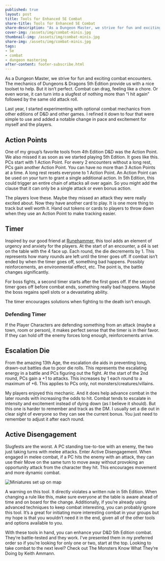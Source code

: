 ```yaml
---
published: true
layout: post
title: Tools for Enhanced 5E Combat
share-title: Tools for Enhanced 5E Combat
share-description: "As a Dungeon Master, we strive for fun and exciting combat encounters. The mechanics of Dungeons & Dragons 5th Edition provide us with a nice toolset to help. But it isn’t perfect. Combat can drag, feeling like a chore. Or even worse, it can turn into a slugfest of nothing more than “I hit again” followed by the same old attack roll."
cover-img: /assets/img/combat-minis.jpg
thumbnail-img: /assets/img/combat-minis.jpg
share-img: /assets/img/combat-minis.jpg
tags:
- 5e
- combat
- dungeon mastering
after-content: footer-subscribe.html
---
```


As a Dungeon Master, we strive for fun and exciting combat encounters. The mechanics of Dungeons & Dragons 5th Edition provide us with a nice toolset to help. But it isn’t perfect. Combat can drag, feeling like a chore. Or even worse, it can turn into a slugfest of nothing more than “I hit again” followed by the same old attack roll.

Last year, I started experimenting with optional combat mechanics from other editions of D&D and other games. I refined it down to four that were simple to use and added a notable change in pace and excitement for myself and the players.

## Action Points

One of my group’s favorite tools from 4th Edition D&D was the Action Point. We also missed it as soon as we started playing 5th Edition. It goes like this. PCs start with 1 Action Point. For every 2 encounters without a long rest, PCs gain another Action Point. You can have no more than 3 Action Points at a time. A long rest resets everyone to 1 Action Point. An Action Point can be used on your turn to grant a single additional action. In 5th Edition, this could trigger an entire chain of attacks all over again. So you might add the clause that it can only be a single attack or even bonus action.

The players love these. Maybe they missed an attack they were really excited about. Now they have another card to play. It is one more thing to track but well worth it. Hand out tokens or cards to players to throw down when they use an Action Point to make tracking easier.

## Timer

Inspired by our good friend at [Runehammer](https://youtu.be/HcfieLbrQAc), this tool adds an element of urgency and anxiety for the players. At the start of an encounter, a d4 is set on the table with the 4 face up. Each round, the die decrements by 1. This represents how many rounds are left until the timer goes off. If combat isn’t ended by when the timer goes off, something bad happens. Possibly reinforcements, an environmental effect, etc. The point is, the battle changes significantly.

For boss fights, a second timer starts after the first goes off. If the second timer goes off before combat ends, something really bad happens. Maybe the boss regains spell slots or a devastating ability.

The timer encourages solutions when fighting to the death isn’t enough.

### Defending Timer

If the Player Characters are defending something from an attack (maybe a town, room or person), it makes perfect sense that the timer is in their favor. If they can hold off the enemy forces long enough, reinforcements arrive.

## Escalation Die

From the amazing 13th Age, the escalation die aids in preventing long, drawn-out battles due to poor die rolls. This represents the escalating energy in a battle and PCs figuring out the fight. At the start of the 2nd round, PCs gain a +1 to attacks. This increases by 1 each round to a maximum of +6. This applies to PCs only, not monsters/creatures/villains.

My players enjoyed this mechanic. And it does help advance combat in the later rounds with increasing the odds to hit. Combat tends to escalate in intensity and excitement instead of dying down (as I believe it should). But this one is harder to remember and track as the DM. I usually set a die out in clear sight of everyone so they can see the current bonus. You just need to remember to adjust it after each round.

## Active Disengagement

Slugfests are the worst. A PC standing toe-to-toe with an enemy, the two just taking turns with melee attacks. Enter Active Disengagement. When engaged in melee combat, if a PC hits the enemy with an attack, they can use their Move on the same turn to move away without provoking an opportunity attack from the character they hit. This encourages movement and more dynamic combat.

![Miniatures set up on map]({{site.baseurl}}/assets/img/combat-minis-map.jpg)

A warning on this tool. It directly violates a written rule in 5th Edition. When changing a rule like this, make sure everyone at the table is aware ahead of time and on board for the change. Additionally, if you’re already using advanced techniques to keep combat interesting, you can probably ignore this tool. It’s a great for initiating more interesting combat in your groups but my hope is that you wouldn’t need it in the end, given all of the other tools and options available to you.

With these tools in hand, you can enhance your D&D 5th Edition combat. They’re battle-tested and they work. I’ve presented them in my preferred order so if you’re looking for only one or two, start at the top. Looking to take combat to the next level? Check out The Monsters Know What They’re Doing by Keith Ammann.